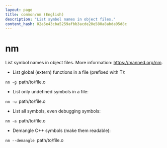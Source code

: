 ```yaml
---
layout: page
title: common/nm (English)
description: "List symbol names in object files."
content_hash: 02a5e43cba5259afbb3acde20e580a8abda05d8c
---
```

# nm

List symbol names in object files.
More information: <https://manned.org/nm>.

- List global (extern) functions in a file (prefixed with T):

`nm -g `<span class="tldr-var badge badge-pill bg-dark-lm bg-white-dm text-white-lm text-dark-dm font-weight-bold">path/to/file.o</span>

- List only undefined symbols in a file:

`nm -u `<span class="tldr-var badge badge-pill bg-dark-lm bg-white-dm text-white-lm text-dark-dm font-weight-bold">path/to/file.o</span>

- List all symbols, even debugging symbols:

`nm -a `<span class="tldr-var badge badge-pill bg-dark-lm bg-white-dm text-white-lm text-dark-dm font-weight-bold">path/to/file.o</span>

- Demangle C++ symbols (make them readable):

`nm --demangle `<span class="tldr-var badge badge-pill bg-dark-lm bg-white-dm text-white-lm text-dark-dm font-weight-bold">path/to/file.o</span>
